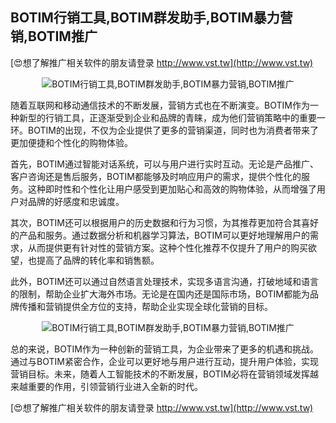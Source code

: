 ## **BOTIM行销工具,BOTIM群发助手,BOTIM暴力营销,BOTIM推广**

[😍想了解推广相关软件的朋友请登录 http://www.vst.tw](http://www.vst.tw)

 <center><img src="https://vst.tw/MP4/tuiguang/png/4.png" alt="BOTIM行销工具,BOTIM群发助手,BOTIM暴力营销,BOTIM推广"></center>

随着互联网和移动通信技术的不断发展，营销方式也在不断演变。BOTIM作为一种新型的行销工具，正逐渐受到企业和品牌的青睐，成为他们营销策略中的重要一环。BOTIM的出现，不仅为企业提供了更多的营销渠道，同时也为消费者带来了更加便捷和个性化的购物体验。

首先，BOTIM通过智能对话系统，可以与用户进行实时互动。无论是产品推广、客户咨询还是售后服务，BOTIM都能够及时响应用户的需求，提供个性化的服务。这种即时性和个性化让用户感受到更加贴心和高效的购物体验，从而增强了用户对品牌的好感度和忠诚度。

其次，BOTIM还可以根据用户的历史数据和行为习惯，为其推荐更加符合其喜好的产品和服务。通过数据分析和机器学习算法，BOTIM可以更好地理解用户的需求，从而提供更有针对性的营销方案。这种个性化推荐不仅提升了用户的购买欲望，也提高了品牌的转化率和销售额。

此外，BOTIM还可以通过自然语言处理技术，实现多语言沟通，打破地域和语言的限制，帮助企业扩大海外市场。无论是在国内还是国际市场，BOTIM都能为品牌传播和营销提供全方位的支持，帮助企业实现全球化营销的目标。

 <center><img src="https://vst.tw/MP4/tuiguang/png/6.png" alt="BOTIM行销工具,BOTIM群发助手,BOTIM暴力营销,BOTIM推广"></center>

总的来说，BOTIM作为一种创新的营销工具，为企业带来了更多的机遇和挑战。通过与BOTIM紧密合作，企业可以更好地与用户进行互动，提升用户体验，实现营销目标。未来，随着人工智能技术的不断发展，BOTIM必将在营销领域发挥越来越重要的作用，引领营销行业进入全新的时代。

[😍想了解推广相关软件的朋友请登录 http://www.vst.tw](http://www.vst.tw)



